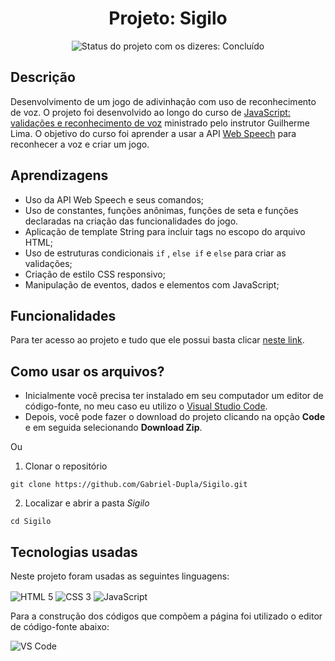 <h1 align="center">Projeto: Sigilo</h1>

<div>
  <p align="center">
    <img alt="Status do projeto com os dizeres: Concluído" src="https://img.shields.io/static/v1?label=Status&message=Concluído &color=green">
  </p>
</div>

## **Descrição**

Desenvolvimento de um jogo de adivinhação com uso de reconhecimento de voz. O projeto foi desenvolvido ao longo do curso de [JavaScript: validações e reconhecimento de voz](https://cursos.alura.com.br/course/javascript-validacoes-reconhecimento-voz) ministrado pelo instrutor Guilherme Lima. O objetivo do curso foi aprender a usar a API [Web Speech](https://developer.mozilla.org/en-US/docs/Web/API/Web_Speech_API) para reconhecer a voz e criar um jogo.

## **Aprendizagens** 

- Uso da API Web Speech e seus comandos;
- Uso de constantes, funções anônimas, funções de seta e funções declaradas na criação das funcionalidades do jogo.
- Aplicação de template String para incluir tags no escopo do arquivo HTML;
- Uso de estruturas condicionais `if` , `else if` e `else` para criar as validações;
- Criação de estilo CSS responsivo;
- Manipulação de eventos, dados e elementos com JavaScript;

## **Funcionalidades**

Para ter acesso ao projeto e tudo que ele possui basta clicar [neste link](https://sigilo.vercel.app/).

## **Como usar os arquivos?**

- Inicialmente você precisa ter instalado em seu computador um editor de código-fonte, no meu caso eu utilizo o [Visual Studio Code](https://code.visualstudio.com/download). 
- Depois, você pode fazer o download do projeto clicando na opção **Code** e em seguida selecionando **Download Zip**.

Ou

1. Clonar o repositório

```
git clone https://github.com/Gabriel-Dupla/Sigilo.git
```
2. Localizar e abrir a pasta *Sigilo*

```
cd Sigilo
```

## **Tecnologias usadas**

Neste projeto foram usadas as seguintes linguagens:

<p>
 <img align="center" alt="HTML 5" src="https://img.shields.io/badge/HTML5-E34F26?style=for-the-badge&logo=html5&logoColor=white"> 
 <img align="center" alt="CSS 3" src="https://img.shields.io/badge/CSS3-1572B6?style=for-the-badge&logo=css3&logoColor=white">
 <img align="center" alt="JavaScript" src="https://img.shields.io/badge/JavaScript-323330?style=for-the-badge&logo=javascript&logoColor=F7DF1E">
</p>

Para a construção dos códigos que compõem a página foi utilizado o editor de código-fonte abaixo:

<img align="center" alt="VS Code" src="https://img.shields.io/badge/Visual_Studio-5C2D91?style=for-the-badge&logo=visual%20studio&logoColor=white">
